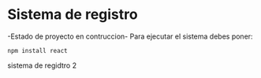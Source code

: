 <h1> Sistema de registro</h1>

-Estado de proyecto en contruccion-
Para ejecutar el sistema debes poner:

```npm install react```

sistema de regidtro 2
